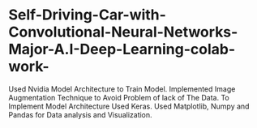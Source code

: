 # Self-Driving-Car-with-Convolutional-Neural-Networks-Major-A.I-Deep-Learning-colab-work-
Used Nvidia Model Architecture to Train Model. Implemented Image Augmentation Technique to Avoid Problem of lack of The Data. To Implement Model Architecture Used Keras. Used Matplotlib, Numpy and Pandas for Data analysis and Visualization.
